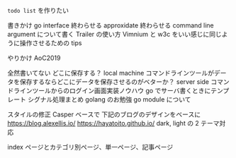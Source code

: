 `todo list` を作りたい

書きかけ
  go interface 終わらせる
  approxidate 終わらせる
  command line argument について書く
  Trailer の使い方
  Vimnium と w3c をいい感じに同じように操作させるための tips 

やりかけ
  AoC2019

全然書いてない
  どこに保存する？
  local machine
  コマンドラインツールがデータを保存するならどこにデータを保存させるのがベターか？
  server side
  コマンドラインツールからのログイン画面実装ノウハウ
  go でサーバ書くときにテンプレート
  シグナル処理まとめ 
golang のお勉強
  go module について

スタイルの修正
  Casper ベースで
  下記のブログのデザインをベースに
  https://blog.alexellis.io/
  https://hayatoito.github.io/
  dark, light の 2 テーマ対応

index ページとカテゴリ別ページ、単一ページ、記事ページ
